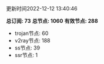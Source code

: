 更新时间2022-12-12 13:40:46

**总订阅: 73**
**总节点: 1060**
**有效节点: 288**
- trojan节点: 60
- v2ray节点: 188
- ss节点: 39
- ssr节点: 1
